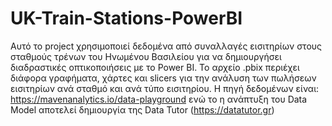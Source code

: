 # UK-Train-Stations-PowerBI
Αυτό το project χρησιμοποιεί δεδομένα από συναλλαγές εισιτηρίων στους σταθμούς τρένων του Ηνωμένου Βασιλείου για να δημιουργήσει διαδραστικές οπτικοποιήσεις με το Power BI.  Το αρχείο .pbix περιέχει διάφορα γραφήματα, χάρτες και slicers για την ανάλυση των πωλήσεων εισιτηρίων ανά σταθμό και ανά τύπο εισιτηρίου. Η πηγή δεδομένων είναι: https://mavenanalytics.io/data-playground ενώ το η ανάπτυξη του Data Model αποτελεί δημιουργία της Data Tutor (https://datatutor.gr)
